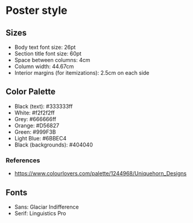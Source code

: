 # Poster style

## Sizes

- Body text font size: 26pt
- Section title font size: 60pt
- Space between columns: 4cm
- Column width: 44.67cm
- Interior margins (for itemizations): 2.5cm on each side

## Color Palette

- Black (text): #333333ff
- White: #f2f2f2ff
- Grey: #666666ff
- Orange: #D56827
- Green: #999F3B
- Light Blue: #6BBEC4
- Black (backgrounds): #404040

### References
- https://www.colourlovers.com/palette/1244968/Uniquehorn_Designs

## Fonts

- Sans: Glaciar Indifference
- Serif: Linguistics Pro
